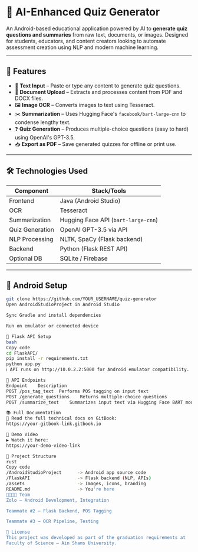 # 🧠 AI-Enhanced Quiz Generator

An Android-based educational application powered by AI to **generate quiz questions and summaries** from raw text, documents, or images. Designed for students, educators, and content creators looking to automate assessment creation using NLP and modern machine learning.

---

## 🚀 Features

- 📄 **Text Input** – Paste or type any content to generate quiz questions.
- 🧾 **Document Upload** – Extracts and processes content from PDF and DOCX files.
- 🖼️ **Image OCR** – Converts images to text using Tesseract.
- ✂️ **Summarization** – Uses Hugging Face's `facebook/bart-large-cnn` to condense lengthy text.
- ❓ **Quiz Generation** – Produces multiple-choice questions (easy to hard) using OpenAI's GPT-3.5.
- 📥 **Export as PDF** – Save generated quizzes for offline or print use.

---

## 🛠️ Technologies Used

| Component      | Stack/Tools                               |
|----------------|--------------------------------------------|
| Frontend       | Java (Android Studio)                     |
| OCR            | Tesseract                                 |
| Summarization  | Hugging Face API (`bart-large-cnn`)       |
| Quiz Generation| OpenAI GPT-3.5 via API                    |
| NLP Processing | NLTK, SpaCy (Flask backend)               |
| Backend        | Python (Flask REST API)                   |
| Optional DB    | SQLite / Firebase                         |

---

## 📲 Android Setup

```bash
git clone https://github.com/YOUR_USERNAME/quiz-generator
Open AndroidStudioProject in Android Studio

Sync Gradle and install dependencies

Run on emulator or connected device

🧪 Flask API Setup
bash
Copy code
cd FlaskAPI/
pip install -r requirements.txt
python app.py
ℹ️ API runs on http://10.0.2.2:5000 for Android emulator compatibility.

🔌 API Endpoints
Endpoint	Description
POST /pos_tag_text	Performs POS tagging on input text
POST /generate_questions	Returns multiple-choice questions
POST /summarize_text	Summarizes input text via Hugging Face BART model

📚 Full Documentation
📖 Read the full technical docs on GitBook:
https://your-gitbook-link.gitbook.io

🎥 Demo Video
▶️ Watch it here:
https://your-demo-video-link

📂 Project Structure
rust
Copy code
/AndroidStudioProject      -> Android app source code
/FlaskAPI                  -> Flask backend (NLP, APIs)
/assets                    -> Images, icons, branding
README.md                  -> You're here
👨‍👩‍👧‍👦 Team
Zolo – Android Development, Integration

Teammate #2 – Flask Backend, POS Tagging

Teammate #3 – OCR Pipeline, Testing

📃 License
This project was developed as part of the graduation requirements at
Faculty of Science – Ain Shams University.
